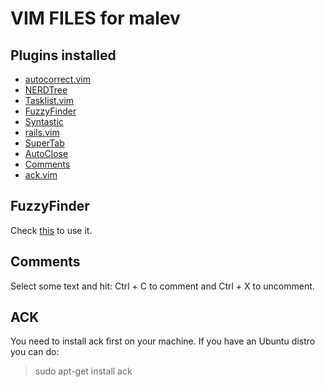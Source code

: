 VIM FILES for malev
===================

Plugins installed
-----------------

* [autocorrect.vim](http://www.vim.org/scripts/script.php?script_id=2429) 
* [NERDTree](http://www.vim.org/scripts/script.php?script_id=1658)
* [Tasklist.vim](http://www.vim.org/scripts/script.php?script_id=2607)
* [FuzzyFinder](http://www.vim.org/scripts/script.php?script_id=1984)
* [Syntastic](http://www.vim.org/scripts/script.php?script_id=2736)
* [rails.vim](https://github.com/tpope/vim-rails)
* [SuperTab](http://www.vim.org/scripts/script.php?script_id=1643)
* [AutoClose](http://www.vim.org/scripts/script.php?script_id=1849)
* [Comments](http://www.vim.org/scripts/script.php?script_id=1528)
* [ack.vim](http://www.vim.org/scripts/script.php?script_id=2572)

FuzzyFinder
-----------
Check [this](http://www.ezequielmarquez.com.are/2011/10/fuzzyfinder-vim.html) to use it.

Comments
--------
Select some text and hit: Ctrl + C to comment and Ctrl + X to uncomment.

ACK
---
You need to install ack first on your machine. If you have an Ubuntu distro you can do:
> sudo apt-get install ack
